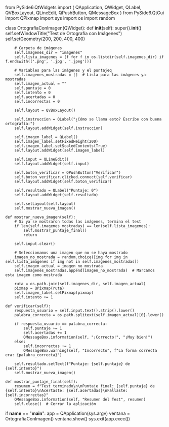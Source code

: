from PySide6.QtWidgets import (
    QApplication, QWidget, QLabel, QVBoxLayout, QLineEdit, QPushButton, QMessageBox
)
from PySide6.QtGui import QPixmap
import sys
import os
import random

class OrtografiaConImagen(QWidget):
    def __init__(self):
        super().__init__()
        self.setWindowTitle("Test de Ortografía con Imágenes")
        self.setGeometry(200, 200, 400, 400)

        # Carpeta de imágenes
        self.imagenes_dir = "imagenes"
        self.lista_imagenes = [f for f in os.listdir(self.imagenes_dir) if f.endswith(('.png', '.jpg', '.jpeg'))]

        # Variables para las imágenes y el puntajeq
        self.imagenes_mostradas = []  # Lista para las imágenes ya mostradas
        self.imagen_actual = ""
        self.puntaje = 0
        self.intento = 0
        self.acertadas = 0
        self.incorrectas = 0

        self.layout = QVBoxLayout()

        self.instruccion = QLabel("¿Cómo se llama esto? Escribe con buena ortografía:")
        self.layout.addWidget(self.instruccion)

        self.imagen_label = QLabel()
        self.imagen_label.setFixedHeight(200)
        self.imagen_label.setScaledContents(True)
        self.layout.addWidget(self.imagen_label)

        self.input = QLineEdit()
        self.layout.addWidget(self.input)

        self.boton_verificar = QPushButton("Verificar")
        self.boton_verificar.clicked.connect(self.verificar)
        self.layout.addWidget(self.boton_verificar)

        self.resultado = QLabel("Puntaje: 0")
        self.layout.addWidget(self.resultado)

        self.setLayout(self.layout)
        self.mostrar_nueva_imagen()

    def mostrar_nueva_imagen(self):
        # Si ya se mostraron todas las imágenes, termina el test
        if len(self.imagenes_mostradas) == len(self.lista_imagenes):
            self.mostrar_puntaje_final()
            return
        
        self.input.clear()

        # Seleccionamos una imagen que no se haya mostrado
        imagen_no_mostrada = random.choice([img for img in self.lista_imagenes if img not in self.imagenes_mostradas])
        self.imagen_actual = imagen_no_mostrada
        self.imagenes_mostradas.append(imagen_no_mostrada)  # Marcamos esta imagen como mostrada

        ruta = os.path.join(self.imagenes_dir, self.imagen_actual)
        pixmap = QPixmap(ruta)
        self.imagen_label.setPixmap(pixmap)
        self.intento += 1

    def verificar(self):
        respuesta_usuario = self.input.text().strip().lower()
        palabra_correcta = os.path.splitext(self.imagen_actual)[0].lower()

        if respuesta_usuario == palabra_correcta:
            self.puntaje += 1
            self.acertadas += 1
            QMessageBox.information(self, "¡Correcto!", "¡Muy bien!")
        else:
            self.incorrectas += 1
            QMessageBox.warning(self, "Incorrecto", f"La forma correcta era: {palabra_correcta}")

        self.resultado.setText(f"Puntaje: {self.puntaje} de {self.intento}")
        self.mostrar_nueva_imagen()

    def mostrar_puntaje_final(self):
        resumen = f"Test terminado\n\nPuntaje final: {self.puntaje} de {self.intento}\nAcertaste: {self.acertadas}\nFallaste: {self.incorrectas}"
        QMessageBox.information(self, "Resumen del Test", resumen)
        self.close()  # Cerrar la aplicación

if __name__ == "__main__":
    app = QApplication(sys.argv)
    ventana = OrtografiaConImagen()
    ventana.show()
    sys.exit(app.exec())
